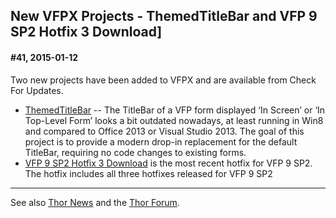 New VFPX Projects - ThemedTitleBar and VFP 9 SP2 Hotfix 3 Download]
---

#### <a name="Headline41"> #41, 2015-01-12</a>
 

Two new projects have been added to VFPX and are available from Check For Updates.

* [ThemedTitleBar](https://github.com/VFPX/ThemedTitleBar) -- The TitleBar of a VFP form displayed ‘In Screen’ or ‘In Top-Level Form’ looks a bit outdated nowadays, at least running in Win8 and compared to Office 2013 or Visual Studio 2013. The goal of this project is to provide a modern drop-in replacement for the default TitleBar, requiring no code changes to existing forms.
* [VFP 9 SP2 Hotfix 3 Download](https://github.com/VFPX/VFP9SP2Hotfix3) is the most recent hotfix for VFP 9 SP2. The hotfix includes all three hotfixes released for VFP 9 SP2

---
See also [Thor News](../Thor_news.md) and the [Thor Forum](https://groups.google.com/forum/?fromgroups#!forum/FoxProThor).  

